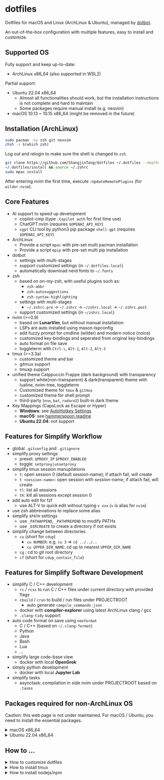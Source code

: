 # dotfiles

Dotfiles for macOS and Linux (ArchLinux & Ubuntu), managed by [dotbot](https://github.com/anishathalye/dotbot).

An out-of-the-box configuration with multiple features, easy to install and customize.

## Supported OS

Fully support and keep up-to-date:

- ArchLinux x86_64 (also supported in WSL2)

Partial support:

- Ubuntu 22.04 x86_64
  - Almost all functionalities should work, but the installation instructions is not complete and hard to maintain
  - Some packages require manual install (e.g. neovim)
- macOS 10.13 ~ 10.15 x86_64 (might be removed in the future)

## Installation (ArchLinux)

```bash
sudo pacman -Sy zsh git neovim
chsh -s $(which zsh)
```

Log out and relogin to make sure the shell is changed to `zsh`.

```bash
git clone https://github.com/ShangjinTang/dotfiles ~/.dotfiles --depth=1
~/.dotfiles/install && source ~/.zshrc
sudo mpac install
```

After entering nvim the first time, execute `:UpdateRemotePlugins` (for `wilder.nvim`).

## Core Features

- AI support to speed up development
  - copilot-cmp (type `:Copilot auth` for first time use)
  - ChatGPT.nvim (requires `$OPENAI_API_KEY`)
  - `sgpt` CLI tool by python3 pip package `shell-gpt` (requires `$OPENAI_API_KEY`)
- ArchLinux
  - Provide a script `mpac` with pre-set multi pacman installation
  - Provide a script `mpip` with pre-set multi pip installation
- dotbot
  - settings with multi-stages
  - support customized settings (in `~/.dotfiles.local`)
  - automatically download nerd fonts to `~/.fonts`
- zsh
  - based on on-my-zsh, with useful plugins such as:
    - `zsh-abbr`
    - `zsh-autosuggestions`
    - `zsh-syntax-highlighting`
  - settings with multi-stages
    - `~/.zshrc.pre` -> `~/.zshrc` -> `~/zshrc.local` -> `~/.zshrc.post`
  - support customized settings (in `~/zshrc.local`)
- nvim (>=0.9)
  - based on **LunarVim**, but without manual installation
  - LSPs are auto installed using mason-lspconfig
  - add fuzzy prompt for cmdline (wilder) and modern notice (noice)
  - customized key-bindings and seperated from original key-bindings
  - auto format on file save
  - toggleterm with `Ctrl-\`, `Alt-1`, `Alt-2`, `Alt-3`
- tmux (>=3.3a)
  - customized theme and bar
  - gitmux support
  - tmuxp support
- unified theme Catppuccin Frappe (dark background) with transparency
  - support white(non-transparent) & dark(transparent) theme with lualine, nvim-tree, toggleterm
  - Customized theme for `tmux` & `gitmux`
  - customized theme for shell prompt
  - third-party (`nnn`, `bat`, `radare2`) built-in dark theme
- Key Mappings (CapsLock as Escape or Hyper)
  - **Windows**: see [AutoHotkey Settings](https://github.com/ShangjinTang/dotfiles/blob/master/windows/autohotkey/sol.ahk)
  - **macOS**: see [hammerspoon readme](https://github.com/ShangjinTang/dotfiles/blob/master/macos/hammerspoon/README.md)
  - **Ubuntu 22.04**: not support

## Features for Simplify Workflow

- global `.gitconfig` and `.gitignore`
- simplify proxy settings
  - preset: `$PROXY_IP` `$PROXY_ENABLED`
  - toggle: `setproxy|unsetproxy`
- simplify tmux session manupilations
  - `t`: open session 0 (default session-name); if attach fail, will create
  - `t <session-name>`: open session with _session-name_; if attach fail, will create
  - `tl`: list all sessions
  - `tk`: kill all sessions except session 0
- add auto edit for fzf
  - use ALT-V to quick edit without typing `v xxx` (`v` is alias for `nvim`)
- use zsh abbreviations to replace some alias
- simplify `$PATH` settings
  - use `_PATHAPPEND`, `_PATHPREPEND` to modify PATHs
  - use `_DIRCREATE` to create a directory if not exists
- simplify change between directories
  - `cu` (short for `cdup`)
    - `cu NUMBER`: e.g. `cu 3` => `cd ../../..`
    - `cu UPPER_DIR_NAME`: cd up to nearest `UPPER_DIR_NAME`
  - `cg` : cd to git root directory
  - `cf` (short for `cdup_contain_file`)

## Features for Simplify Software Development

- simplify C / C++ development
  - `rc` / `rcxx` to run C / C++ files under current directory with provided flags
  - `cbuild` / `crun` to build / run files under PROJECTROOT
    - auto generate `compile_commands.json`
  - docker with **compiler-explorer** using latest ArchLinux clang / gcc
  - `.clang-tidy` support
- auto code format on save using `neoformat`
  - C / C++ (based on `~/.clang-format`)
  - Python
  - Java
  - Bash
  - Lua
  - ...
- simplify large code-base view
  - docker with local **OpenGrok**
- simply python development
  - docker with local **Jupyter Lab**
- simplify tasks
  - asynctask: compilation in side nvim under PROJECTROOT based on `.tasks`

## Packages required for non-ArchLinux OS

Caution: this web page is not under maintained. For macOS / Ubuntu, you need to install the essential packages.

<details>

  <summary>macOS x86_64</summary>

    <!-- TODO: add more packages -->
    ```bash
    /bin/bash -c "$(curl -fsSL https://raw.githubusercontent.com/Homebrew/install/HEAD/install.sh)
    brew install sshpass vim git tmux zsh curl wget tree reattach-to-user-namespace tldr
    ```

</details>

<details>

  <summary>Ubuntu 22.04 x86_64</summary>

    <!-- TODO: add more packages -->
    ```bash
    sudo apt update
    sudo apt install -y vim git zsh curl wget tree xclip aria2 ripgrep tree rsync python3-pip fuse nodejs npm
    sudo apt install -y clang clang-format libstdc++-12-dev g++ make cmake universal-ctags cscope ninja-build
    sudo apt install -y pyenv black
    sudo apt install -y shfmt
    sudo apt install -y net-tools
    sudo apt install -y libgtest-dev
    sudo pip3 install tldr
    ```

    Manual install neovim with `nvim.appimage`. `fuse` pacakge above is for running nvim.

    See: https://github.com/neovim/neovim/releases/tag/v0.9.0

</details>

## How to ...

<details>

  <summary>How to customize dotfiles</summary>

    1. Add configuration files
    2. Edit `install.conf.yaml` to create symlink
    3. Edit `pre_install` or `post_install` to customize the behaviour before or after installation
    4. Add files in `~/.dotfiles.local/` for local override
    - Step 1: Create files in .dotfiles.local with same archtecture in home directory
    - Step 2: Run `install` or `post_install`, symlinks will created from ~/ to ~/.dotfiles.local/, e.g.
    - /.gitconfig (generated symlink) -> ~/.dotfiles.local/.gitconfig (created in Step 1)
    - ~/bin/rg (generated symlink) -> ~/.dotfiles.local/bin/rg (created in Step 1)

</details>

<details>

  <summary>How to install tmux</summary>

    ```bash
    sudo apt remove tmux
    sudo apt install libevent-dev ncurses-dev build-essential bison pkg-config
    wget https://github.com/tmux/tmux/releases/download/3.3a/tmux-3.3a.tar.gz
    tar zxvf tmux-3.3a.tar.gz && cd tmux-3.3a
    ./configure
    make -j16 && sudo make install
    cd .. && rm -rf tmux-3.3a tmux-3.3a.tar.gz
    ```

</details>

<details>

  <summary>How to install nodejs/npm</summary>

    ```bash
    wget https://nodejs.org/dist/v16.17.0/node-v16.17.0-linux-x64.tar.xz
    sudo tar xvf node-v16.17.0-linux-x64.tar.xz -C /opt/
    sudo mv /opt/node-v16.17.0-linux-x64 /opt/node
    rm node-v16.17.0-linux-x64.tar.xz
    ```

</details>
